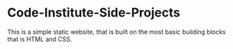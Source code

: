 # Code-Institute-Side-Projects
This is a simple static website, that is built on the most basic building blocks that is HTML and CSS. 

